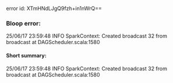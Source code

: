 error id: XTmHNdLJgQ9fzh+in1nWrQ==
### Bloop error:

25/06/17 23:59:48 INFO SparkContext: Created broadcast 32 from broadcast at DAGScheduler.scala:1580
#### Short summary: 

25/06/17 23:59:48 INFO SparkContext: Created broadcast 32 from broadcast at DAGScheduler.scala:1580